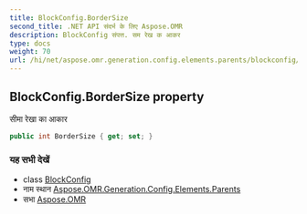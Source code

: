 ```yaml
---
title: BlockConfig.BorderSize
second_title: .NET API संदर्भ के लिए Aspose.OMR
description: BlockConfig संपत्त. सम रेख क आकर
type: docs
weight: 70
url: /hi/net/aspose.omr.generation.config.elements.parents/blockconfig/bordersize/
---
```

## BlockConfig.BorderSize property

सीमा रेखा का आकार

```csharp
public int BorderSize { get; set; }
```

### यह सभी देखें

* class [BlockConfig](../)
* नाम स्थान [Aspose.OMR.Generation.Config.Elements.Parents](../../blockconfig/)
* सभा [Aspose.OMR](../../../)


